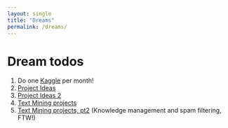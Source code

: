 ```yaml
--- 
layout: single
title: "Dreams"
permalink: /dreams/
---
```


# Dream todos

1. Do one [Kaggle](https://www.kaggle.com/competitions) per month!
2. [Project Ideas](https://medium.com/better-programming/10-great-programming-projects-to-improve-your-resume-and-learn-to-program-74b14d3e9e16)
3. [Project Ideas 2](https://purelyfunctional.tv/guide/programming-projects-resume/)
4. [Text Mining projects](https://www.expertsystem.com/10-text-mining-examples/)
5. [Text Mining projects, pt2](https://www.promptcloud.com/blog/9-best-examples-of-text-mining-analysis/)
(Knowledge management and spam filtering, FTW!)